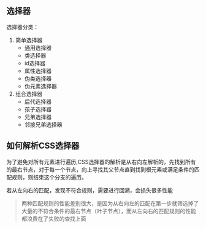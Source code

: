 
## 选择器
选择器分类：
1. 简单选择器
    * 通用选择器
    * 类选择器
    * id选择器
    * 属性选择器
    * 伪类选择器
    * 伪元素选择器
2. 组合选择器
    * 后代选择器
    * 孩子选择器
    * 兄弟选择器
    * 邻接兄弟选择器

## 如何解析CSS选择器
为了避免对所有元素进行遍历,CSS选择器的解析是从右向左解析的，先找到所有的最右节点，对于每一个节点，向上寻找其父节点直到找到根元素或满足条件的匹配规则，则结束这个分支的遍历。

若从左向右的匹配，发现不符合规则，需要进行回溯，会损失很多性能

> 两种匹配规则的性能差别很大，是因为从右向左的匹配在第一步就筛选掉了大量的不符合条件的最右节点（叶子节点），而从左向右的匹配规则的性能都浪费在了失败的查找上面
